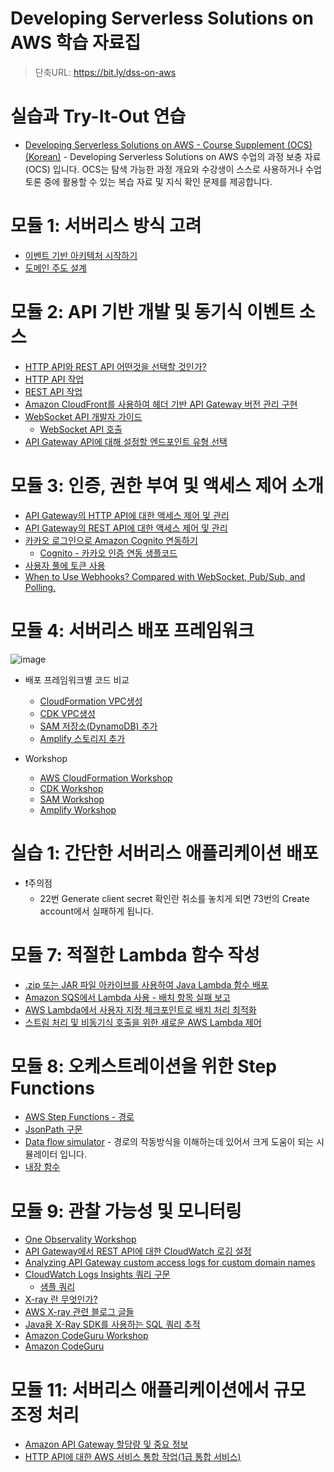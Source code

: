 # Developing Serverless Solutions on AWS 학습 자료집
> 단축URL: https://bit.ly/dss-on-aws

# 실습과 Try-It-Out 연습
- [Developing Serverless Solutions on AWS - Course Supplement (OCS) (Korean)](https://explore.skillbuilder.aws/learn/course/external/view/elearning/9255/developing-serverless-solutions-on-aws-course-supplement-ocs-korean) - Developing Serverless Solutions on AWS 수업의 과정 보충 자료(OCS) 입니다. OCS는 탐색 가능한 과정 개요와 수강생이 스스로 사용하거나 수업 토론 중에 활용할 수 있는 복습 자료 및 지식 확인 문제를 제공합니다.

# 모듈 1: 서버리스 방식 고려

- [이벤트 기반 아키텍처 시작하기](https://aws.amazon.com/ko/blogs/compute/getting-started-with-event-driven-architecture/)
- [도메인 주도 설계](http://www.kyobobook.co.kr/product/detailViewKor.laf?mallGb=KOR&ejkGb=KOR&barcode=9788992939850)

# 모듈 2: API 기반 개발 및 동기식 이벤트 소스

- [HTTP API와 REST API 어떤것을 선택할 것인가?](https://docs.aws.amazon.com/apigateway/latest/developerguide/http-api-vs-rest.html)
- [HTTP API 작업](https://docs.aws.amazon.com/apigateway/latest/developerguide/http-api.html)
- [REST API 작업](https://docs.aws.amazon.com/apigateway/latest/developerguide/apigateway-rest-api.html)
- [Amazon CloudFront를 사용하여 헤더 기반 API Gateway 버전 관리 구현](https://aws.amazon.com/ko/blogs/compute/implementing-header-based-api-gateway-versioning-with-amazon-cloudfront/)
- [WebSocket API 개발자 가이드](https://docs.aws.amazon.com/ko_kr/apigateway/latest/developerguide/apigateway-websocket-api.html)
  - [WebSocket API 호출](https://docs.aws.amazon.com/ko_kr/apigateway/latest/developerguide/apigateway-how-to-call-websocket-api.html)
- [API Gateway API에 대해 설정할 엔드포인트 유형 선택](https://docs.aws.amazon.com/ko_kr/apigateway/latest/developerguide/api-gateway-api-endpoint-types.html)

#  모듈 3: 인증, 권한 부여 및 액세스 제어 소개

- [API Gateway의 HTTP API에 대한 액세스 제어 및 관리](https://docs.aws.amazon.com/ko_kr/apigateway/latest/developerguide/http-api-access-control.html)
- [API Gateway의 REST API에 대한 액세스 제어 및 관리](https://docs.aws.amazon.com/ko_kr/apigateway/latest/developerguide/apigateway-control-access-to-api.html)
- [카카오 로그인으로 Amazon Cognito 연동하기](https://haandol.github.io/2021/01/31/cognito-kakao-login.html)
  - [Cognito - 카카오 인증 연동 생플코드](https://github.com/haandol/cognito-kakao-example)
- [사용자 풀에 토큰 사용](https://docs.aws.amazon.com/ko_kr/cognito/latest/developerguide/amazon-cognito-user-pools-using-tokens-with-identity-providers.html)
- [When to Use Webhooks? Compared with WebSocket, Pub/Sub, and Polling.](https://hookdeck.com/webhooks/guides/when-to-use-webhooks#how-webhooks-work)

# 모듈 4: 서버리스 배포 프레임워크
![image](https://user-images.githubusercontent.com/3435720/167570880-03a77419-e96a-4d30-8b89-b2b90ccde731.png)

- 배포 프레임워크별 코드 비교
  - [CloudFormation VPC생성](https://docs.aws.amazon.com/ko_kr/codebuild/latest/userguide/cloudformation-vpc-template.html)
  - [CDK VPC생성](https://docs.aws.amazon.com/cdk/api/v2/docs/aws-cdk-lib.aws_ec2.Vpc.html)
  - [SAM 저장소(DynamoDB) 추가](https://catalog.us-east-1.prod.workshops.aws/workshops/d21ec850-bab5-4276-af98-a91664f8b161/en-US/make-updates/add-datastore)
  - [Amplify 스토리지 추가](https://docs.amplify.aws/cli/storage/overview/)

- Workshop
  - [AWS CloudFormation Workshop](https://catalog.workshops.aws/cfn101/en-US)
  - [CDK Workshop](https://cdkworkshop.com/)
  - [SAM Workshop](https://catalog.us-east-1.prod.workshops.aws/workshops/d21ec850-bab5-4276-af98-a91664f8b161/en-US)
  - [Amplify Workshop](https://master.d3f5073vvso9t3.amplifyapp.com/)

# 실습 1: 간단한 서버리스 애플리케이션 배포

- ❗주의점
  -  22번 Generate client secret 확인란 취소를 놓치게 되면 73번의 Create account에서 실패하게 됩니다.


# 모듈 7: 적절한 Lambda 함수 작성

- [.zip 또는 JAR 파일 아카이브를 사용하여 Java Lambda 함수 배포](https://docs.aws.amazon.com/ko_kr/lambda/latest/dg/java-package.html)
- [Amazon SQS에서 Lambda 사용 - 배치 항목 실패 보고](https://docs.aws.amazon.com/ko_kr/lambda/latest/dg/with-sqs.html#services-sqs-batchfailurereporting)
- [AWS Lambda에서 사용자 지정 체크포인트로 배치 처리 최적화](https://aws.amazon.com/ko/blogs/compute/optimizing-batch-processing-with-custom-checkpoints-in-aws-lambda/)
- [스트림 처리 및 비동기식 호출을 위한 새로운 AWS Lambda 제어](https://aws.amazon.com/ko/blogs/compute/new-aws-lambda-controls-for-stream-processing-and-asynchronous-invocations/)

# 모듈 8: 오케스트레이션을 위한 Step Functions

- [AWS Step Functions - 경로](https://docs.aws.amazon.com/step-functions/latest/dg/amazon-states-language-paths.html)
- [JsonPath 구문](https://github.com/json-path/JsonPath)
- [Data flow simulator](https://us-east-1.console.aws.amazon.com/states/home?region=us-east-1#/simulator) - 경로의 작동방식을 이해하는데 있어서 크게 도움이 되는 시뮬레이터 입니다.
- [내장 함수](https://docs.aws.amazon.com/step-functions/latest/dg/amazon-states-language-intrinsic-functions.html)

# 모듈 9: 관찰 가능성 및 모니터링

- [One Observality Workshop](https://catalog.workshops.aws/observability/ko-KR)
- [API Gateway에서 REST API에 대한 CloudWatch 로깅 설정](https://docs.aws.amazon.com/ko_kr/apigateway/latest/developerguide/set-up-logging.html)
- [Analyzing API Gateway custom access logs for custom domain names](https://aws.amazon.com/ko/blogs/compute/analyzing-api-gateway-custom-access-logs-for-custom-domain-names/)
- [CloudWatch Logs Insights 쿼리 구문](https://docs.aws.amazon.com/ko_kr/AmazonCloudWatch/latest/logs/CWL_QuerySyntax.html)
  - [샘플 쿼리](https://docs.aws.amazon.com/ko_kr/AmazonCloudWatch/latest/logs/CWL_QuerySyntax-examples.html)
- [X-ray 란 무엇인가?](https://docs.aws.amazon.com/xray/latest/devguide/aws-xray.html)
- [AWS X-ray 관련 블로그 글들](https://aws.amazon.com/ko/blogs/developer/category/developer-tools/aws-x-ray/)
- [Java용 X-Ray SDK를 사용하는 SQL 쿼리 추적](https://docs.aws.amazon.com/ko_kr/xray/latest/devguide/xray-sdk-java-sqlclients.html)
- [Amazon CodeGuru Workshop](https://catalog.us-east-1.prod.workshops.aws/workshops/1786241d-967f-4195-99ef-5716ef485201/en-US/)
- [Amazon CodeGuru](https://aws.amazon.com/ko/codeguru/)

# 모듈 11: 서버리스 애플리케이션에서 규모 조정 처리

- [Amazon API Gateway 할당량 및 중요 정보](https://docs.aws.amazon.com/ko_kr/apigateway/latest/developerguide/limits.html)
- [HTTP API에 대한 AWS 서비스 통합 작업(1급 통합 서비스)](https://docs.aws.amazon.com/ko_kr/apigateway/latest/developerguide/http-api-develop-integrations-aws-services.html)
